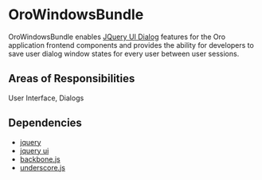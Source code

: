 # OroWindowsBundle

OroWindowsBundle enables [JQuery UI Dialog](https://jqueryui.com/dialog/) features for the Oro application frontend components and provides the ability for developers to save user dialog window states for every user between user sessions.

## Areas of Responsibilities

User Interface, Dialogs

## Dependencies

- [jquery](http://jquery.com/)
- [jquery ui](http://jqueryui.com)
- [backbone.js](http://backbonejs.org)
- [underscore.js](http://underscorejs.org)
